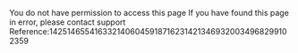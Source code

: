 You do not have permission to access this page If you have found this page in error, please contact support Reference:14251465541633214060459187162314213469320034968299102359